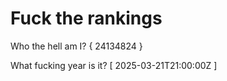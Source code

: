 # Fuck the rankings

Who the hell am I?
{ 24134824 }

What fucking year is it?
[ 2025-03-21T21:00:00Z ]
